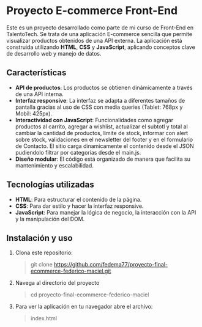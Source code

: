 # Proyecto E-commerce Front-End

Este es un proyecto desarrollado como parte de mi curso de Front-End en TalentoTech. Se trata de una aplicación E-commerce sencilla que permite visualizar productos obtenidos de una API externa. La aplicación está construida utilizando **HTML**, **CSS** y **JavaScript**, aplicando conceptos clave de desarrollo web y manejo de datos.

## Características

- **API de productos**: Los productos se obtienen dinámicamente a través de una API interna.
- **Interfaz responsive**: La interfaz se adapta a diferentes tamaños de pantalla gracias al uso de CSS con media queries (Tablet: 768px y Mobil: 425px).
- **Interactividad con JavaScript**: Funcionalidades como agregar productos al carrito, agregar a wishlist, actualizar el subtotl y total al cambiar la cantidad de productos, limite de stock, informar con alert sobre stock, validaciones en el newsletter del footer y en el formulario de Contacto. El sitio carga dinamicamente el contenido desde el JSON pudiendolo filtrar por categorias desde el main.js.
- **Diseño modular**: El código está organizado de manera que facilita su mantenimiento y escalabilidad.

## Tecnologías utilizadas

- **HTML**: Para estructurar el contenido de la página.
- **CSS**: Para dar estilo y hacer la interfaz responsive.
- **JavaScript**: Para manejar la lógica de negocio, la interacción con la API y la manipulación del DOM.

## Instalación y uso

1. Clona este repositorio:  
    > git clone https://github.com/fedema77/proyecto-final-ecommerce-federico-maciel.git

2. Navega al directorio del proyecto
    > cd proyecto-final-ecommerce-federico-maciel

3. Para ver la aplicación en tu navegador abre el archivo:
    > index.html
    

